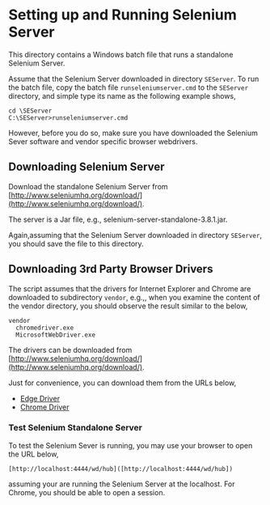 # Setting up and Running Selenium Server

This directory contains a Windows batch file that runs a standalone Selenium
Server. 

Assume that the Selenium Server downloaded in directory `SEServer`. To run
the batch file, copy the batch file `runseleniumserver.cmd` to the
`SEServer` directory, and simple type its name as the following example shows,

```
cd \SEServer
C:\SEServer>runseleniumserver.cmd
```

However, before you do so, make sure you have downloaded the Selenium Sever
software and vendor specific browser webdrivers.  

## Downloading Selenium Server

Download the standalone Selenium Server from 
[http://www.seleniumhq.org/download/](http://www.seleniumhq.org/download/).

The server is a Jar file, e.g., selenium-server-standalone-3.8.1.jar. 

Again,assuming that the Selenium Server downloaded in directory `SEServer`, 
you should save the file to this directory. 

## Downloading 3rd Party Browser Drivers

The script assumes that the drivers for Internet Explorer and Chrome are 
downloaded to subdirectory `vendor`, e.g.,, when you examine the content of 
the vendor directory, you should observe the result similar to the below,

```
vendor
  chromedriver.exe
  MicrosoftWebDriver.exe
```

The drivers can be downloaded from 
[http://www.seleniumhq.org/download/](http://www.seleniumhq.org/download/).

Just for convenience, you can download them from the URLs below,

* [Edge Driver](https://developer.microsoft.com/en-us/microsoft-edge/tools/webdriver/#downloads)
* [Chrome Driver](https://sites.google.com/a/chromium.org/chromedriver/)

### Test Selenium Standalone Server

To test the Selenium Sever is running, you may use your browser to open the URL below,

```
[http://localhost:4444/wd/hub]([http://localhost:4444/wd/hub])
```
assuming your are running the Selenium Server at the localhost. For Chrome, you should be able to open a session. 
